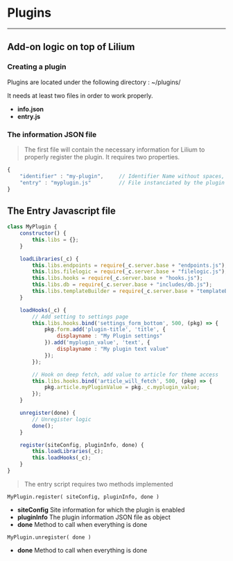 # Plugins
---
## Add-on logic on top of Lilium

### Creating a plugin
Plugins are located under the following directory : ~/plugins/

It needs at least two files in order to work properly.
* **info.json**
* **entry.js**

### The information JSON file
> The first file will contain the necessary information for Lilium to properly register the plugin. It requires two properties. 
```javascript
{
    "identifier" : "my-plugin",     // Identifier Name without spaces, must be the directory name
    "entry" : "myplugin.js"         // File instanciated by the plugin engin
}
```

## The Entry Javascript file
```javascript
class MyPlugin {
    constructor() {
        this.libs = {};
    }

    loadLibraries(_c) {
        this.libs.endpoints = require(_c.server.base + "endpoints.js");
        this.libs.filelogic = require(_c.server.base + "filelogic.js");
        this.libs.hooks = require(_c.server.base + "hooks.js");
        this.libs.db = require(_c.server.base + "includes/db.js");
        this.libs.templateBuilder = require(_c.server.base + "templateBuilder.js");
    }

    loadHooks(_c) {
        // Add setting to settings page
        this.libs.hooks.bind('settings_form_bottom', 500, (pkg) => {
            pkg.form.add('plugin-title', 'title', {
                displayname : "My Plugin settings"
            }).add('myplugin_value', 'text', {
                displayname : "My plugin text value"
            });
        });

        // Hook on deep fetch, add value to article for theme access
        this.libs.hooks.bind('article_will_fetch', 500, (pkg) => {
            pkg.article.myPluginValue = pkg._c.myplugin_value;
        });
    }

    unregister(done) {
        // Unregister logic
        done();
    }

    register(siteConfig, pluginInfo, done) {
        this.loadLibraries(_c);
        this.loadHooks(_c);
    }  
}
```

> The entry script requires two methods implemented 

``MyPlugin.register( siteConfig, pluginInfo, done )``
* **siteConfig** Site information for which the plugin is enabled
* **pluginInfo** The plugin information JSON file as object
* **done** Method to call when everything is done

``MyPlugin.unregister( done )``
* **done** Method to call when everything is done
